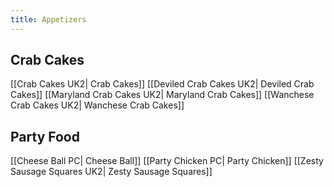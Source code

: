 ```yaml
---
title: Appetizers
---
```

## Crab Cakes
[[Crab Cakes UK2| Crab Cakes]]
[[Deviled Crab Cakes UK2| Deviled Crab Cakes]]
[[Maryland Crab Cakes UK2| Maryland Crab Cakes]]
[[Wanchese Crab Cakes UK2| Wanchese Crab Cakes]]
## Party Food
[[Cheese Ball PC| Cheese Ball]]
[[Party Chicken PC| Party Chicken]]
[[Zesty Sausage Squares UK2| Zesty Sausage Squares]]